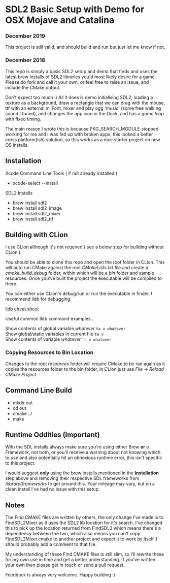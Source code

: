 # SDL2 Basic Setup with Demo for OSX Mojave and Catalina

### December 2019

This project is still valid, and should build and run but just let me know if not.

### December 2018

This repo is simply a basic SDL2 setup and demo that finds and uses the latest brew installs of SDL2 libraries you'd most likely desire for a game. Please do fork and call it your own, or feel free to raise an issue, and include the CMake output.

Don't expect too much :) All it does is demo initialising SDL2, loading a texture as a background, draw a rectangle that we can drag with the mouse, ttf with an external m_Font, mixer and play ogg 'music' (some free walking sound I found), and changes the app icon in the Dock, and has a _game loop_ with fixed timing.

The main reason I wrote this is because PKG_SEARCH_MODULE stopped working for me and I was fed up with broken apps, this looked a better cross platform(ish) solution, so this works as a nice starter project on new OS installs. 

## Installation

Xcode Command Line Tools ( if not already installed )

- xcode-select --install

SDL2 Installs

- brew install sdl2
- brew install sdl2_image
- brew install sdl2_mixer
- brew install sdl2_ttf

## Building with CLion

I use CLion although it's not required ( see a below step for building without CLion ). 

You should be able to clone this repo and open the root folder in CLion. This will auto run CMake against the root _CMakeLists.txt_ file and create a _cmake_build_debug_ folder, within which will be a _bin_ folder and sample resources. Once you've built the project the executable will be compiled to there.

You can either use CLion's debug/run or run the executable in finder. I recommend lldb for debugging. 

[lldb cheat sheet](https://www.nesono.com/sites/default/files/lldb%20cheat%20sheet.pdf)

Useful common lldb command examples.. 

Show contents of global variable _whatever_ `ta v whatever`  
Show global/static variables in current file `ta v`  
Show contents of variable _whatever_ `fr v whatever`  

### Copying Resources to Bin Location ###

Changes to the root _resources_ folder will require CMake to be ran again as it copies the resources folder to the bin folder, in CLion just use _File -> Reload CMake Project_

## Command Line Build

- mkdir out
- cd out
- cmake ../
- make

## Runtime Oddities (Important)

With the SDL installs always make sure you're using either Brew **or** a Framework, not both, or you'll receive a warning about not knowing which to use and also potentially hit an obnoxious runtime error, this isn't specific to this project. 

I would suggest **only** using the brew installs mentioned in the **Installation** step above and removing their respective SDL frameworks from _/library/frameworks_ to get around this. Your mileage may vary, but on a clean install I've had no issue with this setup.

## Notes

The Find CMAKE files are written by others, the only change I've made is to FindSDL2Mixer as it uses the SDL2 lib location for it's search. I've changed this to pick up the location returned from FindSDL2 which means there's a dependency between the two, which also means you can't copy FindSDL2Mixer.cmake to another project and expect it to work by itself. I should probably add a comment to that file.

My understanding of these Find CMAKE files is still slim, so I'll rewrite these for my own use in time and get a better understanding. If you've written your own then please get in touch or send a pull request.

Feedback is always very welcome. Happy building :)

